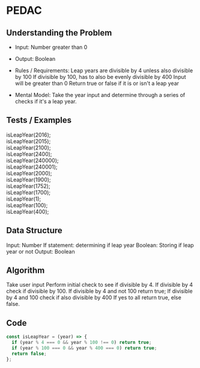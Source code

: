 # PEDAC

## Understanding the Problem

- Input:
  Number greater than 0

- Output:
  Boolean

- Rules / Requirements:
  Leap years are divisible by 4 unless also divisible by 100
  If divisible by 100, has to also be evenly divisible by 400
  Input will be greater than 0
  Return true or false if it is or isn't a leap year

- Mental Model:
  Take the year input and determine through a series of checks if it's a leap year.

## Tests / Examples

isLeapYear(2016);  
isLeapYear(2015);  
isLeapYear(2100);  
isLeapYear(2400);  
isLeapYear(240000);  
isLeapYear(240001);  
isLeapYear(2000);  
isLeapYear(1900);  
isLeapYear(1752);  
isLeapYear(1700);  
isLeapYear(1);  
isLeapYear(100);  
isLeapYear(400);

## Data Structure

Input: Number
If statement: determining if leap year
Boolean: Storing if leap year or not
Output: Boolean

## Algorithm

Take user input
Perform initial check to see if divisible by 4.
If divisible by 4 check if divisible by 100.
If divisible by 4 and not 100 return true;
If divisible by 4 and 100 check if also divisible by 400
If yes to all return true, else false.

## Code

```js
const isLeapYear = (year) => {
  if (year % 4 === 0 && year % 100 !== 0) return true;
  if (year % 100 === 0 && year % 400 === 0) return true;
  return false;
};
```
